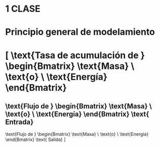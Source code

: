 # 1 CLASE
# Principio general de modelamiento

\[
\text{Tasa de acumulación de } 
\begin{Bmatrix}
\text{Masa} \\
\text{o} \\
\text{Energía}
\end{Bmatrix}
=
\text{Flujo de } 
\begin{Bmatrix}
\text{Masa} \\
\text{o} \\
\text{Energía}
\end{Bmatrix}
\text{ Entrada}
-
\text{Flujo de } 
\begin{Bmatrix}
\text{Masa} \\
\text{o} \\
\text{Energía}
\end{Bmatrix}
\text{ Salida}
\]
